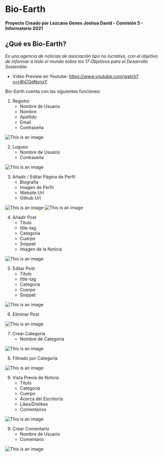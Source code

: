 # Bio-Earth
**Proyecto Creado por Lezcano Genes Joshua David - Comisión 5 - Informatorio 2021**

## ¿Qué es Bio-Earth?

*Es una agencia de noticias de asociación tipo no lucrativo, con el objetivo de informar a todo el mundo sobre los 17 Objetivos para el Desarrollo Sostenible.*

- Vídeo Preview en Youtube: https://www.youtube.com/watch?v=r4hCGeNvnxY

Bio-Earth cuenta con las siguientes funciones:

1. Registro
   - Nombre de Usuario
   - Nombre
   - Apellido
   - Email
   - Contraseña

![This is an image](https://cdn.discordapp.com/attachments/546712576189399052/925147630869282826/Registro.png)

2. Logueo
   - Nombre de Usuario
   - Contraseña

![This is an image](https://cdn.discordapp.com/attachments/546712576189399052/925148070117769236/Login.png)

3. Añadir / Editar Página de Perfil
   - Biografía
   - Imagen de Perfil
   - Website Url
   - Github Url

![This is an image](https://cdn.discordapp.com/attachments/546712576189399052/925148389258170468/Perfil.png)
![This is an image](https://cdn.discordapp.com/attachments/546712576189399052/925148653767761950/Perfil2.png)

4. Añadir Post
   - Título
   - title-tag
   - Categoría
   - Cuerpo
   - Snippet
   - Imagen de la Noticia

![This is an image](https://cdn.discordapp.com/attachments/546712576189399052/925148927781634048/add.png)

5. Editar Post
   - Título
   - title-tag
   - Categoría
   - Cuerpo
   - Snippet

![This is an image](https://cdn.discordapp.com/attachments/546712576189399052/925149198922432532/edit.png)

6. Eliminar Post

![This is an image](https://cdn.discordapp.com/attachments/546712576189399052/925149487763165254/delete.png)

7. Crear Categoria
   - Nombre de Categoría

![This is an image](https://cdn.discordapp.com/attachments/546712576189399052/925149704692596816/cat.png)

8. Filtrado por Categoría

![This is an image](https://cdn.discordapp.com/attachments/546712576189399052/925150102933344286/cat2.png)

9. Vista Previa de Noticia
   - Título
   - Categoría
   - Cuerpo
   - Acerca del Escritor/a
   - Likes/Dislikes
   - Comentarios

![This is an image](https://cdn.discordapp.com/attachments/546712576189399052/925150597613764739/pag_no.png)

9. Crear Comentario
   - Nombre de Usuario
   - Comentario

![This is an image](https://cdn.discordapp.com/attachments/546712576189399052/925151263241433178/comen.png)
